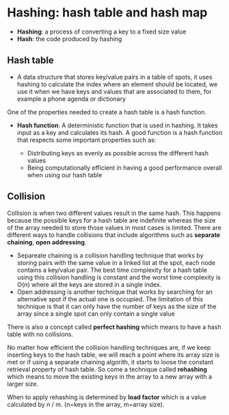 # Hashing: hash table and hash map

- **Hashing**: a process of converting a key to a fixed size value
- **Hash**: the code produced by hashing

## Hash table

- A data structure that stores key/value pairs in a table of spots, it uses hashing to calculate the index where an element should be located, we use it when we have keys and values that are associated to them, for example a phone agenda or dictionary

One of the properties needed to create a hash table is a hash function.

- **Hash function**: A deterministic function that is used in hashing. It takes input as a key and calculates its hash. A good function is a hash function that respects some important properties such as:

  - Distributing keys as evenly as possible across the different hash values
  - Being computationally efficient in having a good performance overall when using our hash table

## Collision

Collision is when two different values result in the same hash. This happens because the possible keys for a hash table are indefinite whereas the size of the array needed to store those values in most cases is limited.
There are different ways to handle collisions that include algorithms such as **separate chaining**, **open addressing**.

- Separeate chaining is a collision handling technique that works by storing pairs with the same value in a linked list at the spot, each node contains a key/value pair. The best time complexity for a hash table using this collision handling is constant and the worst time complexity is O(n) where all the keys are stored in a single index.
- Open addressing is another technique that works by searching for an alternative spot if the actual one is occupied. The limitation of this technique is that it can only have the number of keys as the size of the array since a single spot can only contain a single value

There is also a concept called **perfect hashing** which means to have a hash table with no collisions.

No matter how efficient the collision handling techniques are, if we keep inserting keys to the hash table, we will reach a point where its array size is met or if using a separate chaining algorith, it starts to loose the constant retrieval property of hash table. So come a technique called **rehashing** which means to move the existing keys in the array to a new array with a larger size.

When to apply rehashing is determined by **load factor** which is a value calculated by n / m. (n=keys in the array, m=array size).
